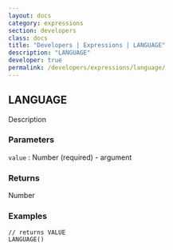 ```yaml
---
layout: docs
category: expressions
section: developers
class: docs
title: "Developers | Expressions | LANGUAGE"
description: "LANGUAGE"
developer: true
permalink: /developers/expressions/language/
---
```


## LANGUAGE

Description

### Parameters
`value` : Number (required) - argument

### Returns
Number

### Examples
```
// returns VALUE
LANGUAGE()
```